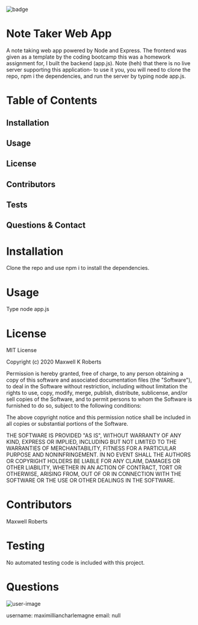 ![badge](https://img.shields.io/github/languages/top/maximilliancharlemagne/note-taker)
 
# Note Taker Web App
 
A note taking web app powered by Node and Express. The frontend was given as a template by the coding bootcamp this was a homework assignment for, I built the backend (app.js). Note (heh) that there is no live server supporting this application- to use it you, you will need to clone the repo, npm i the dependencies, and run the server by typing node app.js.
 
# Table of Contents
## Installation
## Usage
## License
## Contributors
## Tests
## Questions & Contact
 
# Installation
Clone the repo and use npm i to install the dependencies.
 
# Usage
Type node app.js
 
# License
MIT License

Copyright (c) 2020 Maxwell K Roberts

Permission is hereby granted, free of charge, to any person obtaining a copy
of this software and associated documentation files (the "Software"), to deal
in the Software without restriction, including without limitation the rights
to use, copy, modify, merge, publish, distribute, sublicense, and/or sell
copies of the Software, and to permit persons to whom the Software is
furnished to do so, subject to the following conditions:

The above copyright notice and this permission notice shall be included in all
copies or substantial portions of the Software.

THE SOFTWARE IS PROVIDED "AS IS", WITHOUT WARRANTY OF ANY KIND, EXPRESS OR
IMPLIED, INCLUDING BUT NOT LIMITED TO THE WARRANTIES OF MERCHANTABILITY,
FITNESS FOR A PARTICULAR PURPOSE AND NONINFRINGEMENT. IN NO EVENT SHALL THE
AUTHORS OR COPYRIGHT HOLDERS BE LIABLE FOR ANY CLAIM, DAMAGES OR OTHER
LIABILITY, WHETHER IN AN ACTION OF CONTRACT, TORT OR OTHERWISE, ARISING FROM,
OUT OF OR IN CONNECTION WITH THE SOFTWARE OR THE USE OR OTHER DEALINGS IN THE
SOFTWARE.
 
# Contributors
Maxwell Roberts
 
# Testing
No automated testing code is included with this project.
 
# Questions
![user-image](https://avatars3.githubusercontent.com/u/13306164?v=4)
 
username: maximilliancharlemagne
email: null
 